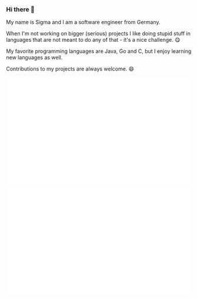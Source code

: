 ### Hi there :wave:

My name is Sigma and I am a software engineer from Germany.

When I'm not working on bigger (serious) projects I like doing stupid stuff in languages that are not meant to do any of that - it's a nice challenge. :yum:

My favorite programming languages are Java, Go and C, but I enjoy learning new languages as well.

Contributions to my projects are always welcome. :smile:

![overview](https://github.com/overflowerror/github-stats/blob/master/generated/overview.svg)
![languages](https://github.com/overflowerror/github-stats/blob/master/generated/languages.svg)
